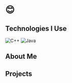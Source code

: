 #  😊

## Technologies I Use

![C++](https://img.shields.io/badge/C%2B%2B-%2300599c?style=flat&logo=c%2B%2B&logoColor=white)
![Java](https://img.shields.io/badge/Java-%23f89820?style=flat&logo=java&logoColor=white)

## About Me


## Projects



